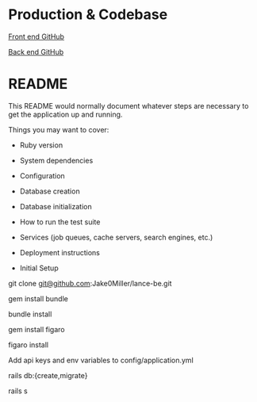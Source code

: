 # Production & Codebase

[Front end GitHub](https://github.com/CervAnn/cross-poll-fe)

[Back end GitHub](https://github.com/Jake0Miller/lance-be)

# README

This README would normally document whatever steps are necessary to get the
application up and running.

Things you may want to cover:

* Ruby version

* System dependencies

* Configuration

* Database creation

* Database initialization

* How to run the test suite

* Services (job queues, cache servers, search engines, etc.)

* Deployment instructions

* Initial Setup

git clone git@github.com:Jake0Miller/lance-be.git

gem install bundle

bundle install

gem install figaro

figaro install

Add api keys and env variables to config/application.yml

rails db:{create,migrate}

rails s
